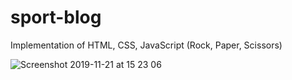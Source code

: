 # sport-blog
Implementation of HTML, CSS, JavaScript (Rock, Paper, Scissors)


![Screenshot 2019-11-21 at 15 23 06](https://user-images.githubusercontent.com/33756873/69346302-d9e9ba80-0c72-11ea-8a00-ccf595954a44.png)
